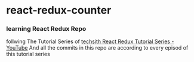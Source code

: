 # react-redux-counter

### learning React Redux Repo

follwing The Tutorial Series of [techsith React Redux Tutorial Series - YouTube](https://www.youtube.com/playlist?list=PL7pEw9n3GkoWgIc-Ambc-QZGcTKEei2O3)
And all the commits in this repo are according to every episod of this tutorial series
